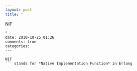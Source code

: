```yaml
---
layout: post
title: "
```
NIF
``` stands for *Native Implementation Function* in Erlang
"
date: 2010-10-25 01:26
comments: true
categories: 
---
```


```
NIF
``` stands for *Native Implementation Function* in Erlang

